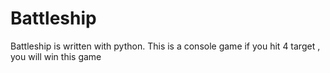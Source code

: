# Battleship
Battleship is written with python. This is a console game
if you hit 4 target , you will win this game
